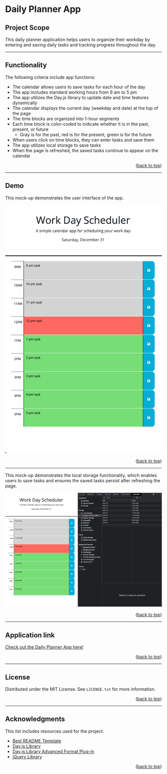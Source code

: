 # Daily Planner App

## Project Scope

This daily planner application helps users to organize their workday by entering and saving daily tasks and tracking progress throughout the day.

---

## Functionality 

The following criteria include app functions: 

- The calendar allows users to save tasks for each hour of the day
- The app includes standard working hours from 9 am to 5 pm
- The app utilizes the Day.js library to update date and time features dynamically
- The calendar displays the current day (weekday and date) at the top of the page
- The time blocks are organized into 1-hour segments 
- Each time block is color-coded to indicate whether it is in the past, present, or future 
  - Gray is for the past, red is for the present, green is for the future
- When users click on time blocks, they can enter tasks and save them 
- The app utilizes local storage to save tasks 
- When the page is refreshed, the saved tasks continue to appear on the calendar

<p align="right">(<a href="#daily-planner-app">back to top</a>)</p>

---

## Demo 

This mock-up demonstrates the user interface of the app.

![Choice](./assets/imgs/daily-planner-demo.png)

<p align="right">(<a href="#daily-planner-app">back to top</a>)</p>

---

This mock-up demonstrates the local storage functionality, which enables users to save tasks and ensures the saved tasks persist after refreshing the page. 

![Save](./assets/imgs/daily-planner-localstorage-demo.png)

<p align="right">(<a href="#daily-planner-app">back to top</a>)</p>

---

## Application link

[Check out the Daily Planner App here!](https://veronika-pomy.github.io/Daily-Planner-App/)

<p align="right">(<a href="#daily-planner-app">back to top</a>)</p>

---

## License

Distributed under the MIT License. See `LICENSE.txt` for more information.

<p align="right">(<a href="#daily-planner-app">back to top</a>)</p>

---

## Acknowledgments 

This list includes resources used for the project. 

- [Best README Template](https://github.com/othneildrew/Best-README-Template/blob/master/README.md)
- [Day.js Library](https://day.js.org/)
- [Day.js Library Advanced Format Plug-in](https://day.js.org/docs/en/plugin/advanced-format)
- [jQuery Library](https://jquery.com/)

<p align="right">(<a href="#daily-planner-app">back to top</a>)</p>